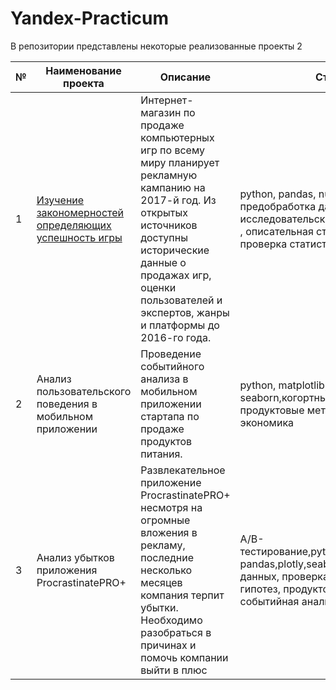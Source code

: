 # Yandex-Practicum

В репозитории представлены некоторые реализованные проекты 2


| № | Наименование проекта                                                                         | Описание                                                                                                                                                                                                                                           | Стек                                                                                                                                                      |
|---|----------------------------------------------------------------------------------------------|----------------------------------------------------------------------------------------------------------------------------------------------------------------------------------------------------------------------------------------------------|-----------------------------------------------------------------------------------------------------------------------------------------------------------|
| 1 | [Изучение закономерностей определяющих успешность игры](https://github.com/UtwoB/Yandex-Practicum/blob/a24f7afcbd6d0c59b590f7e14531e263309f0943/pref_project_1) | Интернет-магазин по продаже компьютерных игр по всему миру  планирует рекламную кампанию на 2017-й год.  Из открытых источников доступны исторические данные о продажах игр,  оценки пользователей и экспертов, жанры и платформы до 2016-го года. | python, pandas, numpy , matplotlib, предобработка данных , исследовательский анализ данных , описательная статистика, проверка статистических гипотез     |
| 2 | Анализ пользовательского поведения в мобильном приложении                                    | Проведение событийного анализа в мобильном приложении  стартапа по продаже продуктов питания.                                                                                                                                                      | python, matplotlib,pandas, seaborn,когортный анализ, продуктовые метрики, юнит-экономика                                                                  |
| 3 | Анализ убытков приложения ProcrastinatePRO+                                                  | Развлекательное приложение ProcrastinatePRO+ несмотря на огромные вложения в рекламу,  последние несколько месяцев компания терпит убытки.  Необходимо разобраться в причинах и помочь компании выйти в плюс                                       | A/B-тестирование,python,matplotlib, pandas,plotly,seaborn,визуализация данных, проверка статистических гипотез, продуктовые метрики, событийная аналитика |
